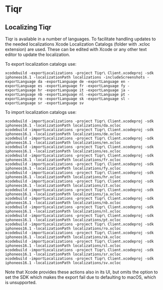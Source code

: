 #  Tiqr

## Localizing Tiqr

Tiqr is available in a number of languages. To facilitate handling updates to the needed localizations Xcode Localization Catalogs (folder with .xcloc extension) are used. These can be edited with Xcode or any other text editor to update the localization.

To export localization catalogs use: 

    xcodebuild -exportLocalizations -project Tiqr\ Client.xcodeproj -sdk iphoneos16.1 -localizationPath localizations -includeScreenshots -exportLanguage da -exportLanguage de -exportLanguage en -exportLanguage es -exportLanguage fr -exportLanguage fy -exportLanguage hr -exportLanguage it -exportLanguage ja -exportLanguage nb -exportLanguage nl -exportLanguage pt -exportLanguage ro -exportLanguage sk -exportLanguage sl -exportLanguage sr -exportLanguage sv

To import localization catalogs use:

    xcodebuild -importLocalizations -project Tiqr\ Client.xcodeproj -sdk iphoneos16.1 -localizationPath localizations/da.xcloc
    xcodebuild -importLocalizations -project Tiqr\ Client.xcodeproj -sdk iphoneos16.1 -localizationPath localizations/de.xcloc
    xcodebuild -importLocalizations -project Tiqr\ Client.xcodeproj -sdk iphoneos16.1 -localizationPath localizations/en.xcloc
    xcodebuild -importLocalizations -project Tiqr\ Client.xcodeproj -sdk iphoneos16.1 -localizationPath localizations/es.xcloc
    xcodebuild -importLocalizations -project Tiqr\ Client.xcodeproj -sdk iphoneos16.1 -localizationPath localizations/fr.xcloc
    xcodebuild -importLocalizations -project Tiqr\ Client.xcodeproj -sdk iphoneos16.1 -localizationPath localizations/fy.xcloc
    xcodebuild -importLocalizations -project Tiqr\ Client.xcodeproj -sdk iphoneos16.1 -localizationPath localizations/hr.xcloc
    xcodebuild -importLocalizations -project Tiqr\ Client.xcodeproj -sdk iphoneos16.1 -localizationPath localizations/it.xcloc
    xcodebuild -importLocalizations -project Tiqr\ Client.xcodeproj -sdk iphoneos16.1 -localizationPath localizations/ja.xcloc
    xcodebuild -importLocalizations -project Tiqr\ Client.xcodeproj -sdk iphoneos16.1 -localizationPath localizations/nb.xcloc
    xcodebuild -importLocalizations -project Tiqr\ Client.xcodeproj -sdk iphoneos16.1 -localizationPath localizations/nl.xcloc
    xcodebuild -importLocalizations -project Tiqr\ Client.xcodeproj -sdk iphoneos16.1 -localizationPath localizations/pt.xcloc
    xcodebuild -importLocalizations -project Tiqr\ Client.xcodeproj -sdk iphoneos16.1 -localizationPath localizations/ro.xcloc
    xcodebuild -importLocalizations -project Tiqr\ Client.xcodeproj -sdk iphoneos16.1 -localizationPath localizations/sk.xcloc
    xcodebuild -importLocalizations -project Tiqr\ Client.xcodeproj -sdk iphoneos16.1 -localizationPath localizations/sl.xcloc
    xcodebuild -importLocalizations -project Tiqr\ Client.xcodeproj -sdk iphoneos16.1 -localizationPath localizations/sr.xcloc
    xcodebuild -importLocalizations -project Tiqr\ Client.xcodeproj -sdk iphoneos16.1 -localizationPath localizations/sv.xcloc


Note that Xcode provides these actions also in its UI, but omits the option to set the SDK which makes the export fail due to defaulting to macOS, which is unsupported.
